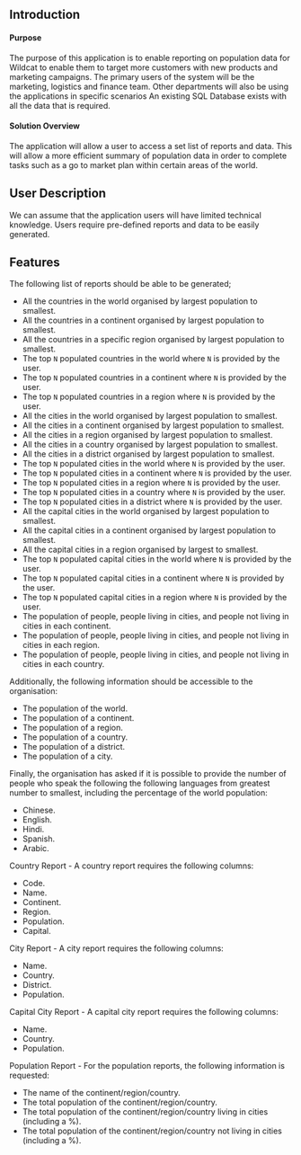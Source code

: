 ## Introduction

#### Purpose
The purpose of this application is to enable reporting on population data for Wildcat to enable them to target more customers with new products and marketing campaigns. The primary users of the system will be the marketing, logistics and finance team. Other departments will also be using the applications in specific scenarios  An existing SQL Database exists with all the data that is required.

#### Solution Overview
The application will allow a user to access a set list of reports and data. This will allow a more efficient summary of population data in order to complete tasks such as a go to market plan within certain areas of the world.

## User Description
We can assume that the application users will have limited technical knowledge. Users require pre-defined reports and data to be easily generated. 

## Features
The following list of reports should be able to be generated;

- All the countries in the world organised by largest population to smallest.
- All the countries in a continent organised by largest population to smallest.
- All the countries in a specific region organised by largest population to smallest.
- The top `N` populated countries in the world where `N` is provided by the user.
- The top `N` populated countries in a continent where `N` is provided by the user.
- The top `N` populated countries in a region where `N` is provided by the user.
- All the cities in the world organised by largest population to smallest.
- All the cities in a continent organised by largest population to smallest.
- All the cities in a region organised by largest population to smallest.
- All the cities in a country organised by largest population to smallest.
- All the cities in a district organised by largest population to smallest.
- The top `N` populated cities in the world where `N` is provided by the user.
- The top `N` populated cities in a continent where `N` is provided by the user.
- The top `N` populated cities in a region where `N` is provided by the user.
- The top `N` populated cities in a country where `N` is provided by the user.
- The top `N` populated cities in a district where `N` is provided by the user.
- All the capital cities in the world organised by largest population to smallest.
- All the capital cities in a continent organised by largest population to smallest.
- All the capital cities in a region organised by largest to smallest.
- The top `N` populated capital cities in the world  where `N` is provided by the user.
- The top `N` populated capital cities in a continent where `N` is provided by the user.
- The top `N` populated capital cities in a region where `N` is provided by the user.
- The population of people, people living in cities, and people not living in cities in each continent.
- The population of people, people living in cities, and people not living in cities in each region.
- The population of people, people living in cities, and people not living in cities in each country.

Additionally, the following information should be accessible to the organisation:

- The population of the world.
- The population of a continent.
- The population of a region.
- The population of a country.
- The population of a district.
- The population of a city.

Finally, the organisation has asked if it is possible to provide the number of people who speak the following the following languages from greatest number to smallest, including the percentage of the world population:

- Chinese.
- English.
- Hindi.
- Spanish.
- Arabic.

Country Report - 
A country report requires the following columns:

- Code.
- Name.
- Continent.
- Region.
- Population.
- Capital.

 City Report - 
A city report requires the following columns:

- Name.
- Country.
- District.
- Population.

Capital City Report - 
A capital city report requires the following columns:

- Name.
- Country.
- Population.

Population Report - 
For the population reports, the following information is requested:

- The name of the continent/region/country.
- The total population of the continent/region/country.
- The total population of the continent/region/country living in cities (including a %).
- The total population of the continent/region/country not living in cities (including a %).